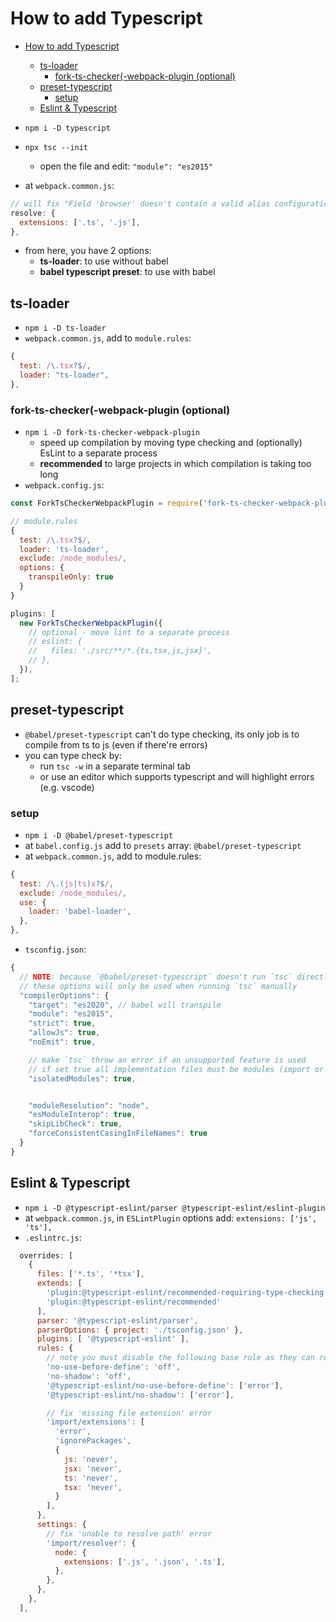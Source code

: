 # How to add Typescript

- [How to add Typescript](#how-to-add-typescript)
  - [ts-loader](#ts-loader)
    - [fork-ts-checker(-webpack-plugin (optional)](#fork-ts-checker-webpack-plugin-optional)
  - [preset-typescript](#preset-typescript)
    - [setup](#setup)
  - [Eslint & Typescript](#eslint--typescript)

- `npm i -D typescript`
- `npx tsc --init`
  - open the file and edit: `"module": "es2015"`
- at `webpack.common.js`:

```js
// will fix "Field 'browser' doesn't contain a valid alias configuration"
resolve: {
  extensions: ['.ts', '.js'],
},
```

- from here, you have 2 options:
  - **ts-loader**: to use without babel
  - **babel typescript preset**: to use with babel

## ts-loader

- `npm i -D ts-loader`
- `webpack.common.js`, add to `module.rules`:

```js
{
  test: /\.tsx?$/,
  loader: "ts-loader",
},
```

### fork-ts-checker(-webpack-plugin (optional)

- `npm i -D fork-ts-checker-webpack-plugin`
  - speed up compilation by moving type checking and (optionally) EsLint to a separate process
  - **recommended** to large projects in which compilation is taking too long
- `webpack.config.js`:

```js
const ForkTsCheckerWebpackPlugin = require('fork-ts-checker-webpack-plugin');

// module.rules
{
  test: /\.tsx?$/,
  loader: 'ts-loader',
  exclude: /node_modules/,
  options: {
    transpileOnly: true
  }
}

plugins: [
  new ForkTsCheckerWebpackPlugin({
    // optional - move lint to a separate process
    // eslint: {
    //   files: './src/**/*.{ts,tsx,js,jsx}',
    // },
  }),
];
```

## preset-typescript

- `@babel/preset-typescript` can't do type checking, its only job is to compile from ts to js (even if there're errors)
- you can type check by:
  - run `tsc -w` in a separate terminal tab
  - or use an editor which supports typescript and will highlight errors (e.g. vscode)

### setup

- `npm i -D @babel/preset-typescript`
- at `babel.config.js` add to `presets` array: `@babel/preset-typescript`
- at `webpack.common.js`, add to module.rules:

```js
{
  test: /\.(js|ts)x?$/,
  exclude: /node_modules/,
  use: {
    loader: 'babel-loader',
  },
},
```

- `tsconfig.json`:

```js
{
  // NOTE: because `@babel/preset-typescript` doesn't run `tsc` directly,
  // these options will only be used when running `tsc` manually
  "compilerOptions": {
    "target": "es2020", // babel will transpile
    "module": "es2015",
    "strict": true,
    "allowJs": true,
    "noEmit": true,

    // make `tsc` throw an error if an unsupported feature is used
    // if set true all implementation files must be modules (import or export something)
    "isolatedModules": true,


    "moduleResolution": "node",
    "esModuleInterop": true,
    "skipLibCheck": true,
    "forceConsistentCasingInFileNames": true
  }
}
```

## Eslint & Typescript

- `npm i -D @typescript-eslint/parser @typescript-eslint/eslint-plugin`
- at `webpack.common.js`, in `ESLintPlugin` options add: `extensions: ['js', 'ts'],`
- `.eslintrc.js`:

```js
  overrides: [
    {
      files: ['*.ts', '*tsx'],
      extends: [
        'plugin:@typescript-eslint/recommended-requiring-type-checking',
        'plugin:@typescript-eslint/recommended'
      ],
      parser: '@typescript-eslint/parser',
      parserOptions: { project: './tsconfig.json' },
      plugins: [ '@typescript-eslint' ],
      rules: {
        // note you must disable the following base rule as they can report incorrect errors
        'no-use-before-define': 'off',
        'no-shadow': 'off',
        '@typescript-eslint/no-use-before-define': ['error'],
        '@typescript-eslint/no-shadow': ['error'],

        // fix 'missing file extension' error
        'import/extensions': [
          'error',
          'ignorePackages',
          {
            js: 'never',
            jsx: 'never',
            ts: 'never',
            tsx: 'never',
          }
        ],
      },
      settings: {
        // fix 'unable to resolve path' error
        'import/resolver': {
          node: {
            extensions: ['.js', '.json', '.ts'],
          },
        },
      },
    },
  ],
```
